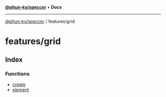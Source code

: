 [**@phun-ky/speccer**](../../README.md) • **Docs**

***

[@phun-ky/speccer](../../README.md) / features/grid

# features/grid

## Index

### Functions

- [create](functions/create.md)
- [element](functions/element.md)
